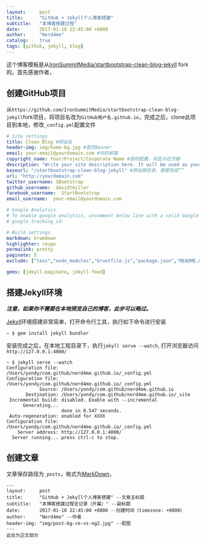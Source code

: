 ```yaml
---
layout:     post
title:      "GitHub + Jekyll个人博客搭建"
subtitle:   "本博客搭建过程"
date:       2017-01-10 22:45:00 +0800
author:     "Nerd4me"
catalog:    true
tags: [github, jekyll, blog]
---
```


这个博客模板是从[IronSummitMedia/startbootstrap-clean-blog-jekyll](https://github.com/IronSummitMedia/startbootstrap-clean-blog-jekyll)  fork 的。首先感谢作者，

## 创建GitHub项目

从`https://github.com/IronSummitMedia/startbootstrap-clean-blog-jekyll`fork项目，将项目名改为`GitHub用户名.github.io`，完成之后，clone此项目到本地，修改`_config.yml`配置文件

```yml
# Site settings
title: Clean Blog #网站名
header-img: img/home-bg.jpg #首页Banner
email: your-email@yourdomain.com #你的邮箱
copyright_name: Your/Project/Corporate Name #版权配置，将显示在页脚
description: "Write your site description here. It will be used as your sites meta description as well!"
baseurl: "/startbootstrap-clean-blog-jekyll" #网站根目录，需要改成“”
url: "http://yourdomain.com"
twitter_username: SBootstrap
github_username:  davidtmiller
facebook_username:  StartBootstrap
email_username:  your-email@yourdomain.com

# Google Analytics
# To enable google analytics, uncomment below line with a valid Google Tracking ID
# google_tracking_id:

# Build settings
markdown: kramdown
highlighter: rouge
permalink: pretty
paginate: 5
exclude: ["less","node_modules","Gruntfile.js","package.json","README.md"]

gems: [jekyll-paginate, jekyll-feed]
```


## 搭建Jekyll环境

***注意，如果你不需要在本地预览自己的博客，此步可以略过。***

[Jekyll](http://www.jekyll.com)环境搭建非常简单，打开命令行工具，执行如下命令进行安装

```
~ $ gem install jekyll bundler
```

安装完成之后，在本地工程目录下，执行`jekyll serve --watch`, 打开浏览器访问`http://127.0.0.1:4000/`

```
~ $ jekyll serve --watch
Configuration file: /Users/yondy/com.github/nerd4me.github.io/_config.yml
Configuration file: /Users/yondy/com.github/nerd4me.github.io/_config.yml
            Source: /Users/yondy/com.github/nerd4me.github.io
       Destination: /Users/yondy/com.github/nerd4me.github.io/_site
 Incremental build: disabled. Enable with --incremental
      Generating... 
                    done in 0.547 seconds.
 Auto-regeneration: enabled for XXXX
Configuration file: /Users/yondy/com.github/nerd4me.github.io/_config.yml
    Server address: http://127.0.0.1:4000/
  Server running... press ctrl-c to stop.
```

## 创建文章

文章保存路径为`_posts`，格式为[MarkDown](http://www.jianshu.com/p/q81RER)，

```
---
layout:     post
title:      "GitHub + Jekyll个人博客搭建" --文章主标题
subtitle:   "本博客搭建过程全记录（开篇）" --副标题
date:       2017-01-10 22:45:00 +0800 --创建时间（timezone: +0800）
author:     "Nerd4me" --作者
header-img: "img/post-bg-re-vs-ng2.jpg" --配图
---
此处为正文部分
```